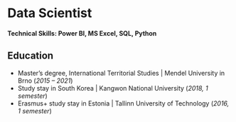 # Data Scientist

#### Technical Skills: Power BI, MS Excel, SQL, Python

## Education
- Master’s degree, International Territorial Studies | Mendel University in Brno (_2015 – 2021_)
- Study stay in South Korea | Kangwon National University (_2018, 1 semester_)
- Erasmus+ study stay in Estonia | Tallinn University of Technology (_2016, 1 semester_)
